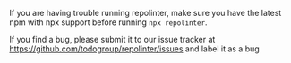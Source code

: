 If you are having trouble running repolinter, make sure you have the latest npm with npx support before running `npx repolinter`.

If you find a bug, please submit it to our issue tracker at https://github.com/todogroup/repolinter/issues and label it as a bug
